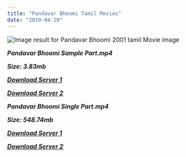 ```yaml
---
title: "Pandavar Bhoomi Tamil Movies"
date: "2019-04-20"
---
```


![Image result for Pandavar Bhoomi  2001 tamil Movie image](https://upload.wikimedia.org/wikipedia/en/thumb/0/00/Pandavar_Bhoomi_DVD_Cover.jpg/220px-Pandavar_Bhoomi_DVD_Cover.jpg)

**_Pandavar Bhoomi Sample Part.mp4_**

**_Size: 3.83mb_**

  

**_[Download Server 1](http://du.wetransfer.vip/files/Tamil{5d952673edb986a3e6232bd1dc09e7f07ef1103dd7939917627d2e7266b78107}20Movies/Tamil{5d952673edb986a3e6232bd1dc09e7f07ef1103dd7939917627d2e7266b78107}20Recent{5d952673edb986a3e6232bd1dc09e7f07ef1103dd7939917627d2e7266b78107}20Movies/Pandavar{5d952673edb986a3e6232bd1dc09e7f07ef1103dd7939917627d2e7266b78107}20Bhoomi{5d952673edb986a3e6232bd1dc09e7f07ef1103dd7939917627d2e7266b78107}20(2001)/Pandavar{5d952673edb986a3e6232bd1dc09e7f07ef1103dd7939917627d2e7266b78107}20Bhoomi{5d952673edb986a3e6232bd1dc09e7f07ef1103dd7939917627d2e7266b78107}20(2001){5d952673edb986a3e6232bd1dc09e7f07ef1103dd7939917627d2e7266b78107}20DVDRip/Pandavar{5d952673edb986a3e6232bd1dc09e7f07ef1103dd7939917627d2e7266b78107}20Bhoomi{5d952673edb986a3e6232bd1dc09e7f07ef1103dd7939917627d2e7266b78107}20(2001){5d952673edb986a3e6232bd1dc09e7f07ef1103dd7939917627d2e7266b78107}20DVDRip{5d952673edb986a3e6232bd1dc09e7f07ef1103dd7939917627d2e7266b78107}20Sample{5d952673edb986a3e6232bd1dc09e7f07ef1103dd7939917627d2e7266b78107}20HD.mp4)_**

  

**_[Download Server 2](http://du.wetransfer.vip/files/Tamil{5d952673edb986a3e6232bd1dc09e7f07ef1103dd7939917627d2e7266b78107}20Movies/Tamil{5d952673edb986a3e6232bd1dc09e7f07ef1103dd7939917627d2e7266b78107}20Recent{5d952673edb986a3e6232bd1dc09e7f07ef1103dd7939917627d2e7266b78107}20Movies/Pandavar{5d952673edb986a3e6232bd1dc09e7f07ef1103dd7939917627d2e7266b78107}20Bhoomi{5d952673edb986a3e6232bd1dc09e7f07ef1103dd7939917627d2e7266b78107}20(2001)/Pandavar{5d952673edb986a3e6232bd1dc09e7f07ef1103dd7939917627d2e7266b78107}20Bhoomi{5d952673edb986a3e6232bd1dc09e7f07ef1103dd7939917627d2e7266b78107}20(2001){5d952673edb986a3e6232bd1dc09e7f07ef1103dd7939917627d2e7266b78107}20DVDRip/Pandavar{5d952673edb986a3e6232bd1dc09e7f07ef1103dd7939917627d2e7266b78107}20Bhoomi{5d952673edb986a3e6232bd1dc09e7f07ef1103dd7939917627d2e7266b78107}20(2001){5d952673edb986a3e6232bd1dc09e7f07ef1103dd7939917627d2e7266b78107}20DVDRip{5d952673edb986a3e6232bd1dc09e7f07ef1103dd7939917627d2e7266b78107}20Sample{5d952673edb986a3e6232bd1dc09e7f07ef1103dd7939917627d2e7266b78107}20HD.mp4)_**

  

  

**_Pandavar Bhoomi Single Part.mp4_**

**_Size: 548.74mb_**

  

**_[Download Server 1](http://du.wetransfer.vip/files/Tamil{5d952673edb986a3e6232bd1dc09e7f07ef1103dd7939917627d2e7266b78107}20Movies/Tamil{5d952673edb986a3e6232bd1dc09e7f07ef1103dd7939917627d2e7266b78107}20Recent{5d952673edb986a3e6232bd1dc09e7f07ef1103dd7939917627d2e7266b78107}20Movies/Pandavar{5d952673edb986a3e6232bd1dc09e7f07ef1103dd7939917627d2e7266b78107}20Bhoomi{5d952673edb986a3e6232bd1dc09e7f07ef1103dd7939917627d2e7266b78107}20(2001)/Pandavar{5d952673edb986a3e6232bd1dc09e7f07ef1103dd7939917627d2e7266b78107}20Bhoomi{5d952673edb986a3e6232bd1dc09e7f07ef1103dd7939917627d2e7266b78107}20(2001){5d952673edb986a3e6232bd1dc09e7f07ef1103dd7939917627d2e7266b78107}20DVDRip/Pandavar{5d952673edb986a3e6232bd1dc09e7f07ef1103dd7939917627d2e7266b78107}20Bhoomi{5d952673edb986a3e6232bd1dc09e7f07ef1103dd7939917627d2e7266b78107}20(2001){5d952673edb986a3e6232bd1dc09e7f07ef1103dd7939917627d2e7266b78107}20DVDRip{5d952673edb986a3e6232bd1dc09e7f07ef1103dd7939917627d2e7266b78107}20Single{5d952673edb986a3e6232bd1dc09e7f07ef1103dd7939917627d2e7266b78107}20Part{5d952673edb986a3e6232bd1dc09e7f07ef1103dd7939917627d2e7266b78107}20HD.mp4)_**

  

**_[Download Server 2](http://du.wetransfer.vip/files/Tamil{5d952673edb986a3e6232bd1dc09e7f07ef1103dd7939917627d2e7266b78107}20Movies/Tamil{5d952673edb986a3e6232bd1dc09e7f07ef1103dd7939917627d2e7266b78107}20Recent{5d952673edb986a3e6232bd1dc09e7f07ef1103dd7939917627d2e7266b78107}20Movies/Pandavar{5d952673edb986a3e6232bd1dc09e7f07ef1103dd7939917627d2e7266b78107}20Bhoomi{5d952673edb986a3e6232bd1dc09e7f07ef1103dd7939917627d2e7266b78107}20(2001)/Pandavar{5d952673edb986a3e6232bd1dc09e7f07ef1103dd7939917627d2e7266b78107}20Bhoomi{5d952673edb986a3e6232bd1dc09e7f07ef1103dd7939917627d2e7266b78107}20(2001){5d952673edb986a3e6232bd1dc09e7f07ef1103dd7939917627d2e7266b78107}20DVDRip/Pandavar{5d952673edb986a3e6232bd1dc09e7f07ef1103dd7939917627d2e7266b78107}20Bhoomi{5d952673edb986a3e6232bd1dc09e7f07ef1103dd7939917627d2e7266b78107}20(2001){5d952673edb986a3e6232bd1dc09e7f07ef1103dd7939917627d2e7266b78107}20DVDRip{5d952673edb986a3e6232bd1dc09e7f07ef1103dd7939917627d2e7266b78107}20Single{5d952673edb986a3e6232bd1dc09e7f07ef1103dd7939917627d2e7266b78107}20Part{5d952673edb986a3e6232bd1dc09e7f07ef1103dd7939917627d2e7266b78107}20HD.mp4)_**
